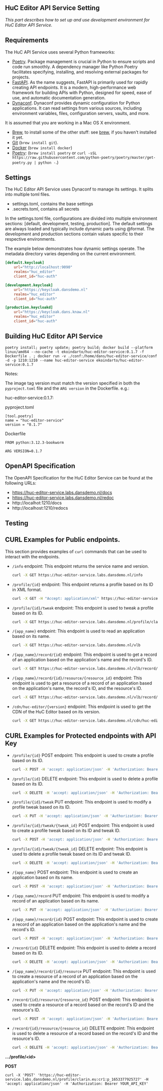 
## <a name="huc-api-service-setting"></a>HuC Editor API Service Setting

_This part describes how to set up and use development environment for HuC Editor API Service._


Requirements
------------

The HuC API Service uses several Python frameworks:
* [Poetry](https://python-poetry.org/docs/). Package management is crucial in Python to ensure scripts and code run smoothly. A dependency manager like Python Poetry facilitates specifying, installing, and resolving external packages for projects.
* [FastAPI](https://fastapi.tiangolo.com/). As the name suggests, FastAPI is primarily used for rapidly creating API endpoints. It is a modern, high-performance web framework for building APIs with Python, designed for speed, ease of use, and automatic documentation generation. 
* [Dynaconf](https://pypi.org/project/dynaconf/). Dynaconf provides dynamic configuration for Python applications. It can read settings from various sources, including environment variables, files, configuration servers, vaults, and more.


It is assumed that you are working in a Mac OS X environment.

* [Brew](https://brew.sh), to install some of the other stuff: see [brew](https://docs.brew.sh/Installation), if you haven't installed it yet.
* [Git](https://github.com/join) (`brew install git`).
* [Docker](https://www.docker.com/) (`brew install docker`)
* [Poetry](https://python-poetry.org): (`brew install poetry` or `curl -sSL https://raw.githubusercontent.com/python-poetry/poetry/master/get-poetry.py | python -`.)


Settings
--------
The HuC Editor API Service uses Dynaconf to manage its settings. It splits into multiple toml files.
* settings.toml, contains the base settings
* .secrets.toml, contains all secrets

In the settings.toml file, configurations are divided into multiple environment sections: [default, development, testing, production]. The default settings are always loaded and typically include dynamic parts using @format. The development and production sections contain values specific to their respective environments.


The example below demonstrates how dynamic settings operate. The metadata directory varies depending on the current environment.
```toml
[default.keycloak]
    url="http://localhost:9090"
    realms="huc_editor"
    client_id="huc-auth"

[development.keycloak]
    url="https://keycloak.dansdemo.nl"
    realms="huc_editor"
    client_id="huc-auth"

[production.keycloakd]
    url="https://keycloak.dans.knaw.nl"
    realms="huc_editor"
    client_id="huc-auth"
```

Building HuC Editor API Service
-------------------------------

```
poetry install; poetry update; poetry build; docker build --platform linux/amd64 --no-cache -t ekoindarto/huc-editor-service:0.1.7 -f Dockerfile . ; docker run -v ./conf:/home/dans/huc-editor-service/conf -d -p 1210:1210 --name huc-editor-service ekoindarto/huc-editor-service:0.1.7
```


Notes: 

The image tag version must match the version specified in both the `pyproject.toml` file and the `ARG version` in the Dockerfile.
e.g.:

huc-editor-service:0.1.7:

pyproject.toml

    [tool.poetry]
    name = "huc-editor-service"
    version = "0.1.7"

Dockerfile
    
    FROM python:3.12.3-bookworm

    ARG VERSION=0.1.7


OpenAPI Specification
---------------------

The OpenAPI Specification for the HuC Editor Service can be found at the following URLs:
* https://huc-editor-service.labs.dansdemo.nl/docs
* https://huc-editor-service.labs.dansdemo.nl/redoc
* http://localhot:1210/docs
* http://localhost:1210/redocs



Testing
-------

## CURL Examples for Public endpoints.

This section provides examples of `curl` commands that can be used to interact with the endpoints.

* `/info` endpoint:
    This endpoint returns the service name and version.
    ```bash
    curl -X GET https://huc-editor-service.labs.dansdemo.nl/info
    ```

* `/profile/{id}` endpoint:
    This endpoint returns a profile based on its ID in XML format.
    ```bash
    curl -X GET -H "Accept: application/xml" https://huc-editor-service.labs.dansdemo.nl/profile/clarin.eu:cr1:p_1653377925727
    ```

* `/profile/{id}/tweak` endpoint:
    This endpoint is used to tweak a profile based on its ID.
    ```bash
    curl -X GET https://huc-editor-service.labs.dansdemo.nl/profile/clarin.eu:cr1:p_1653377925727/tweak
    ```

* `/{app_name}` endpoint:
    This endpoint is used to read an application based on its name.
    ```bash
    curl -X GET https://huc-editor-service.labs.dansdemo.nl/vlb
    ```

* `/{app_name}/record/{id}` endpoint:
    This endpoint is used to get a record of an application based on the application's name and the record's ID.
    ```bash
    curl -X GET https://huc-editor-service.labs.dansdemo.nl/vlb/record/your_record_id
    ```

* `/{app_name}/record/{id}/resource/{resource_id}` endpoint:
    This endpoint is used to get a resource of a record of an application based on the application's name, the record's ID, and the resource's ID.
    ```bash
    curl -X GET https://huc-editor-service.labs.dansdemo.nl/vlb/record/your_record_id/resource/your_resource_id
    ```

* `/cdn/huc-editor/{version}` endpoint:
    This endpoint is used to get the CDN of the HuC Editor based on its version.
    ```bash
    curl -X GET https://huc-editor-service.labs.dansdemo.nl/cdn/huc-editor/your_version
    ```

## CURL Examples for Protected endpoints with API Key

* `/profile/{id}` POST endpoint:
    This endpoint is used to create a profile based on its ID.
    ```bash
    curl -X POST -H 'accept: application/json' -H 'Authorization: Bearer YOUR_API_KEY' https://huc-editor-service.labs.dansdemo.nl/profile/clarin.eu:cr1:p_1653377925727
    ```

* `/profile/{id}` DELETE endpoint:
    This endpoint is used to delete a profile based on its ID.
    ```bash
    curl -X DELETE -H 'accept: application/json' -H 'Authorization: Bearer YOUR_API_KEY' https://huc-editor-service.labs.dansdemo.nl/profile/clarin.eu:cr1:p_1653377925727
    ```

* `/profile/{id}/tweak` PUT endpoint:
    This endpoint is used to modify a profile tweak based on its ID.
    ```bash
    curl -X PUT -H 'accept: application/json' -H 'Authorization: Bearer YOUR_API_KEY' https://huc-editor-service.labs.dansdemo.nl/profile/clarin.eu:cr1:p_1653377925727/tweak
    ```

* `/profile/{id}/tweak/{tweak_id}` POST endpoint:
    This endpoint is used to create a profile tweak based on its ID and tweak ID.
    ```bash
    curl -X POST -H 'accept: application/json' -H 'Authorization: Bearer YOUR_API_KEY' https://huc-editor-service.labs.dansdemo.nl/profile/clarin.eu:cr1:p_1653377925727/tweak/your_tweak_id
    ```

* `/profile/{id}/tweak/{tweak_id}` DELETE endpoint:
    This endpoint is used to delete a profile tweak based on its ID and tweak ID.
    ```bash
    curl -X DELETE -H 'accept: application/json' -H 'Authorization: Bearer YOUR_API_KEY' https://huc-editor-service.labs.dansdemo.nl/profile/clarin.eu:cr1:p_1653377925727/tweak/your_tweak_id
    ```

* `/{app_name}` POST endpoint:
    This endpoint is used to create an application based on its name.
    ```bash
    curl -X POST -H 'accept: application/json' -H 'Authorization: Bearer YOUR_API_KEY' https://huc-editor-service.labs.dansdemo.nl/vlb
    ```

* `/{app_name}/record` PUT endpoint:
    This endpoint is used to modify a record of an application based on its name.
    ```bash
    curl -X PUT -H 'accept: application/json' -H 'Authorization: Bearer YOUR_API_KEY' https://huc-editor-service.labs.dansdemo.nl/vlb/record
    ```

* `/{app_name}/record/{id}` POST endpoint:
    This endpoint is used to create a record of an application based on the application's name and the record's ID.
    ```bash
    curl -X POST -H 'accept: application/json' -H 'Authorization: Bearer YOUR_API_KEY' https://huc-editor-service.labs.dansdemo.nl/vlb/record/your_record_id
    ```

* `/record/{id}` DELETE endpoint:
    This endpoint is used to delete a record based on its ID.
    ```bash
    curl -X DELETE -H 'accept: application/json' -H 'Authorization: Bearer YOUR_API_KEY' https://huc-editor-service.labs.dansdemo.nl/record/your_record_id
    ```

* `/{app_name}/record/{id}/resource` PUT endpoint:
    This endpoint is used to create a resource of a record of an application based on the application's name and the record's ID.
    ```bash
    curl -X PUT -H 'accept: application/json' -H 'Authorization: Bearer YOUR_API_KEY' https://huc-editor-service.labs.dansdemo.nl/vlb/record/your_record_id/resource
    ```

* `/record/{id}/resource/{resource_id}` POST endpoint:
    This endpoint is used to create a resource of a record based on the record's ID and the resource's ID.
    ```bash
    curl -X POST -H 'accept: application/json' -H 'Authorization: Bearer YOUR_API_KEY' https://huc-editor-service.labs.dansdemo.nl/record/your_record_id/resource/your_resource_id
    ```

* `/record/{id}/resource/{resource_id}` DELETE endpoint:
    This endpoint is used to delete a resource of a record based on the record's ID and the resource's ID.
    ```bash
    curl -X DELETE -H 'accept: application/json' -H 'Authorization: Bearer YOUR_API_KEY' https://huc-editor-service.labs.dansdemo.nl/record/your_record_id/resource/your_resource_id
    ```


**…/profile/\<id>**

**POST**


`curl -X 'POST' 'https://huc-editor-service.labs.dansdemo.nl/profile/clarin.eu:cr1:p_1653377925727' -H 'accept: application/json' -H 'Authorization: Bearer YOUR_API_KEY'
`